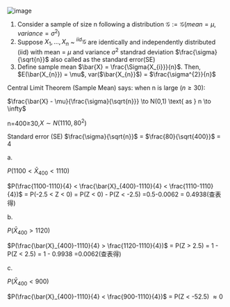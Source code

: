 ![image](https://github.com/user-attachments/assets/68912108-47e9-4ea1-b4b0-5e4ce4fb58b4)

1. Consider a sample of size n following a distribution
$\mathcal{G} := \mathcal{G} (mean = \mu, variance = \sigma^{2})$
2. Suppose $X_{1},...,X_{n}$ ~ $^{iid} \mathcal{G}$ are identically and independently distributed (iid) with mean = $\mu$ and variance $\sigma^2$ standrad deviation $\frac{\sigma}{\sqrt{n}}$ also called as the standard error(SE)
3. Define sample mean $\bar{X} = \frac{\Sigma{X_{i}}}{n}$. Then, $E(\bar{X_{n}}) = \mu$, var($\bar{X_{n}}$) = $\frac{\sigma^{2}}{n}$


Central Limit Theorem (Sample Mean) says: when n is large ($n \geq 30$):

$\frac{\bar{X} - \mu}{\frac{\sigma}{\sqrt{n}}} \to N(0,1) \text{ as } n \to \infty$

n=400≥30,$X \sim N(1110, 80^{2})$

Standard error (SE) $\frac{\sigma}{\sqrt{n}}$ = $\frac{80}{\sqrt{400}}$ = 4

a. 

$P(1100 < \bar{X}_{400} < 1110)$

$P(\frac{1100-1110}{4} < \frac{\bar{X}_{400}-1110}{4} < \frac{1110-1110}{4})$
= P(-2.5 < Z < 0) = P(Z < 0) - P(Z < -2.5) =0.5-0.0062 = 0.4938(查表得)

b.

$P(\bar{X}_{400} > 1120)$

$P(\frac{\bar{X}_{400}-1110}{4} > \frac{1120-1110}{4})$
= P(Z > 2.5) = 1 - P(Z < 2.5) = 1 - 0.9938 =0.0062(查表得)



c.

$P(\bar{X}_{400} < 900)$ 

$P(\frac{\bar{X}_{400}-1110}{4}  < \frac{900-1110}{4})$
= P(Z < -52.5) $\approx 0$

